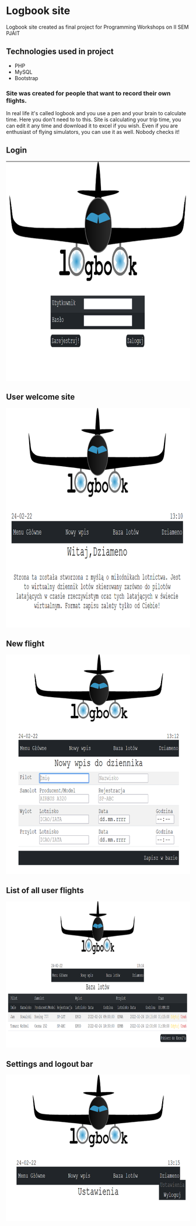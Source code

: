 # Logbook site
Logbook site created as final project for Programming Workshops on II SEM PJAIT

## Technologies used in project
* PHP
* MySQL
* Bootstrap

### Site was created for people that want to record their own flights.
In real life it's called logbook and you use a pen and your brain to calculate time.
Here you don't need to to this.
Site is calculating your trip time, you can edit it any time and download it to excel if you wish.
Even if you are enthusiast of flying simulators, you can use it as well. Nobody checks it!


## Login
<p align="center">
<img src="./pics/air0.PNG" width="800" height="600"/>
</p>

## User welcome site
<p align="center">
<img src="./pics/air1.PNG" width="800" height="600"/>
</p>

## New flight
<p align="center">
<img src="./pics/air2.PNG" width="800" height="600"/>
</p>

## List of all user flights
<p align="center">
<img src="./pics/air3.PNG" width="1200" height="400"/>
</p>

## Settings and logout bar
<p align="center">
<img src="./pics/air4.PNG" width="1200" height="400"/>
</p>
